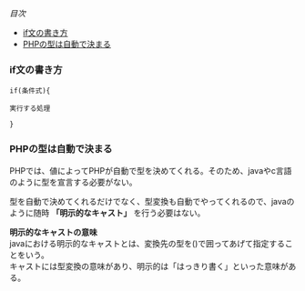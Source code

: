 *目次*
* [if文の書き方](#if文の書き方)
* [PHPの型は自動で決まる](#PHPの型は自動で決まる)

### if文の書き方

    if(条件式){

    実行する処理

    }

### PHPの型は自動で決まる

PHPでは、値によってPHPが自動で型を決めてくれる。そのため、javaやc言語のように型を宣言する必要がない。

型を自動で決めてくれるだけでなく、型変換も自動でやってくれるので、javaのように随時 **「明示的なキャスト」** を行う必要はない。

**明示的なキャストの意味**  
javaにおける明示的なキャストとは、変換先の型を()で囲ってあげて指定することをいう。  
キャストには型変換の意味があり、明示的は「はっきり書く」といった意味がある。  

